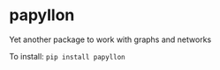 
# papyllon
Yet another package to work with graphs and networks


To install:	```pip install papyllon```
